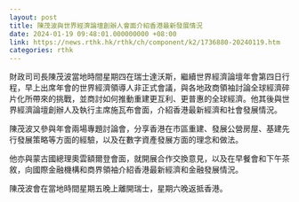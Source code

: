```yaml
---
layout: post
title: 陳茂波與世界經濟論壇創辦人會面介紹香港最新發展情況
date: 2024-01-19 09:48:01.000000000 +08:00
link: https://news.rthk.hk/rthk/ch/component/k2/1736880-20240119.htm
categories: rthk
---
```


財政司司長陳茂波當地時間星期四在瑞士達沃斯，繼續世界經濟論壇年會第四日行程，早上出席年會的世界經濟領導人非正式會議，與各地政商領袖討論全球經濟碎片化所帶來的挑戰，並商討如何推動重建更互利、更普惠的全球經濟。他其後與世界經濟論壇創辦人及執行主席施瓦布會面，介紹香港最新經濟和社會發展情況。

陳茂波又參與年會兩場專題討論會，分享香港在市區重建、發展公營房屋、基建先行發展策略等方面的經驗，以及在數字資產發展方面的理念和做法。

他亦與蒙古國總理奧雲額爾登會面，就開展合作交換意見，以及在早餐會和下午茶敘，向國際金融機構和商界領袖介紹香港最新經濟和金融發展情況。

陳茂波會在當地時間星期五晚上離開瑞士，星期六晚返抵香港。
